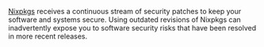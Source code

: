 <a href="https://github.com/NixOS/nixpkgs">Nixpkgs</a> receives a continuous stream of security patches to keep your software and systems secure.
Using outdated revisions of Nixpkgs can inadvertently expose you to software security risks that have been resolved in more recent releases.
